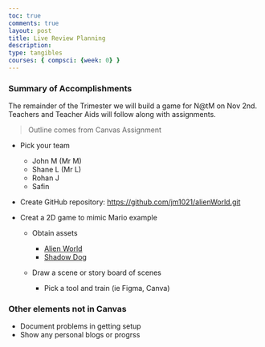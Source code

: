 ```yaml
---
toc: true
comments: true
layout: post
title: Live Review Planning
description: 
type: tangibles
courses: { compsci: {week: 0} }
---
```


### Summary of Accomplishments

The remainder of the Trimester we will build a game for N@tM on Nov 2nd.  Teachers and Teacher Aids will follow along with assignments.

> Outline comes from Canvas Assignment

- Pick your team
  - John M (Mr M)
  - Shane L (Mr L)
  - Rohan J
  - Safin

- Create GitHub repository: https://github.com/jm1021/alienWorld.git

- Creat a 2D game to mimic Mario example

  - Obtain assets
    - [Alien World]({{site.baseurl}}/images/alien_planet.jpg)
    - [Shadow Dog]({{site.baseurl}}/images/shadow_dog.png)

  - Draw a scene or story board of scenes
    - Pick a tool and train (ie Figma, Canva)

### Other elements not in Canvas

- Document problems in getting setup
- Show any personal blogs or progrss
